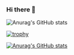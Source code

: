 ### Hi there 👋

<!--
**Yang-soeun/Yang-soeun** is a ✨ _special_ ✨ repository because its `README.md` (this file) appears on your GitHub profile.

Here are some ideas to get you started:

- 🔭 I’m currently working on ...
- 🌱 I’m currently learning ...
- 👯 I’m looking to collaborate on ...
- 🤔 I’m looking for help with ...
- 💬 Ask me about ...
- 📫 How to reach me: ...
- 😄 Pronouns: ...
- ⚡ Fun fact: ...
-->

![Anurag's GitHub stats](https://github-readme-stats.vercel.app/api?username=Yang-soeun&show_icons=true&theme=buefy)

[![trophy](https://github-profile-trophy.vercel.app/?username=Yang-soeun&row=1)](https://github.com/ryo-ma/github-profile-trophy)

[![Anurag's GitHub stats](https://github-readme-stats.vercel.app/api?Yang-soeun=anuraghazra)](https://github.com/anuraghazra/github-readme-stats)
